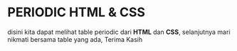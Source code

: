 # PERIODIC HTML & CSS
disini kita dapat melihat table periodic dari **HTML** dan **CSS**, selanjutnya mari nikmati bersama table yang ada, 
Terima Kasih